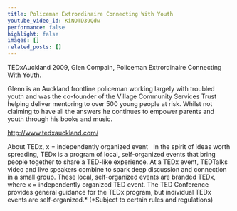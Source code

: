 ```yaml
---
title: Policeman Extrordinaire Connecting With Youth
youtube_video_id: KiNOTD39Qdw
performance: false
highlight: false
images: []
related_posts: []
---
```


TEDxAuckland 2009, Glen Compain, Policeman Extrordinaire Connecting With Youth.

Glenn is an Auckland frontline policeman working largely with troubled youth and was the co-founder of the Village Community Services Trust helping deliver mentoring to over 500 young people at risk. Whilst not claiming to have all the
answers he continues to empower parents and youth through his books and music.

http://www.tedxauckland.com/

About TEDx, x = independently organized event   In the spirit of ideas worth spreading, TEDx is a program of local, self-organized events that bring people together to share a TED-like experience. At a TEDx event, TEDTalks video and live speakers combine to spark deep discussion and connection in a small group. These local, self-organized events are branded TEDx, where x = independently organized TED event. The TED Conference provides general guidance for the TEDx program, but individual TEDx events are self-organized.* (*Subject to certain rules and regulations)
